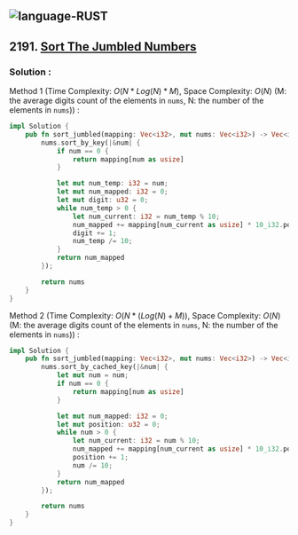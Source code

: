 ![language-RUST](https://img.shields.io/badge/RUST-8d4004?style=for-the-badge&logo=RUST)
---

## 2191. [Sort The Jumbled Numbers](https://leetcode.com/problems/sort-the-jumbled-numbers)

### Solution :

Method 1 (Time Complexity: $O(N*Log(N)*M)$, Space Complexity: $O(N)$ (M: the average digits count of the elements in `nums`, N: the number of the elements in `nums`)) :
```rust
impl Solution {
    pub fn sort_jumbled(mapping: Vec<i32>, mut nums: Vec<i32>) -> Vec<i32> {
        nums.sort_by_key(|&num| {
            if num == 0 {
                return mapping[num as usize]
            }

            let mut num_temp: i32 = num;
            let mut num_mapped: i32 = 0;
            let mut digit: u32 = 0;
            while num_temp > 0 {
                let num_current: i32 = num_temp % 10;
                num_mapped += mapping[num_current as usize] * 10_i32.pow(digit);
                digit += 1;
                num_temp /= 10;
            }
            return num_mapped
        });

        return nums
    }
}
```

Method 2 (Time Complexity: $O(N*(Log(N)+M))$, Space Complexity: $O(N)$ (M: the average digits count of the elements in `nums`, N: the number of the elements in `nums`)) :
```rust
impl Solution {
    pub fn sort_jumbled(mapping: Vec<i32>, mut nums: Vec<i32>) -> Vec<i32> {
        nums.sort_by_cached_key(|&num| {
            let mut num = num;
            if num == 0 {
                return mapping[num as usize]
            }

            let mut num_mapped: i32 = 0;
            let mut position: u32 = 0;
            while num > 0 {
                let num_current: i32 = num % 10;
                num_mapped += mapping[num_current as usize] * 10_i32.pow(position);
                position += 1;
                num /= 10;
            }
            return num_mapped
        });

        return nums
    }
}
```
